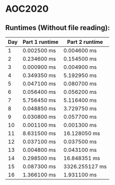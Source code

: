 # AOC2020
## Runtimes (Without file reading):
| Day | Part 1 runtime | Part 2 runtime | 
|-----|----------------|----------------|
|1    | 0.002500 ms    | 0.004600 ms    |
|2    | 0.234600 ms    | 0.154500 ms    |
|3    | 0.000900 ms    | 0.004900 ms    |
|4    | 0.349350 ms    | 5.192950 ms    |
|5    | 0.047100 ms    | 0.080700 ms    |
|6    | 0.056400 ms    | 0.056200 ms    |
|7    | 5.756450 ms    | 5.116400 ms    |
|8    | 0.048850 ms    | 3.729750 ms    | 
|9    | 0.030800 ms    | 0.057700 ms    |
|10   | 0.001100 ms    | 0.001300 ms    |
|11   | 8.631500 ms    | 16.128050 ms   |
|12   | 0.037100 ms    | 0.037500 ms    |
|13   | 0.004800 ms    | 0.043100 ms    |
|14   | 0.298500 ms    | 16.848351 ms   |
|15   | 0.087300 ms    | 3326.255127 ms |
|16   | 1.366100 ms    | 1.931100 ms    |